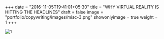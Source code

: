 +++
date = "2016-11-05T19:41:01+05:30"
title = "WHY VIRTUAL REALITY IS HITTING THE HEADLINES"
draft = false
image = "portfolio/copywriting/images/misc-3.png"
showonlyimage = true
weight = 1
+++

![1]

[1]: /portfolio/copywriting/images/misc-3.png